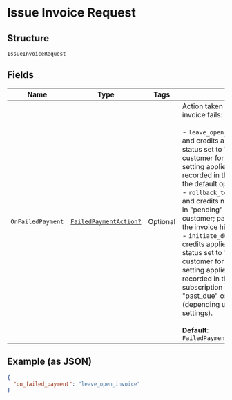 
# Issue Invoice Request

## Structure

`IssueInvoiceRequest`

## Fields

| Name | Type | Tags | Description |
|  --- | --- | --- | --- |
| `OnFailedPayment` | [`FailedPaymentAction?`](../../doc/models/failed-payment-action.md) | Optional | Action taken when payment for an invoice fails:<br><br>- `leave_open_invoice` - prepayments and credits applied to invoice; invoice status set to "open"; email sent to the customer for the issued invoice (if setting applies); payment failure recorded in the invoice history. This is the default option.<br>- `rollback_to_pending` - prepayments and credits not applied; invoice remains in "pending" status; no email sent to the customer; payment failure recorded in the invoice history.<br>- `initiate_dunning` - prepayments and credits applied to the invoice; invoice status set to "open"; email sent to the customer for the issued invoice (if setting applies); payment failure recorded in the invoice history; subscription will  most likely go into "past_due" or "canceled" state (depending upon net terms and dunning settings).<br><br>**Default**: `FailedPaymentAction.leave_open_invoice` |

## Example (as JSON)

```json
{
  "on_failed_payment": "leave_open_invoice"
}
```

